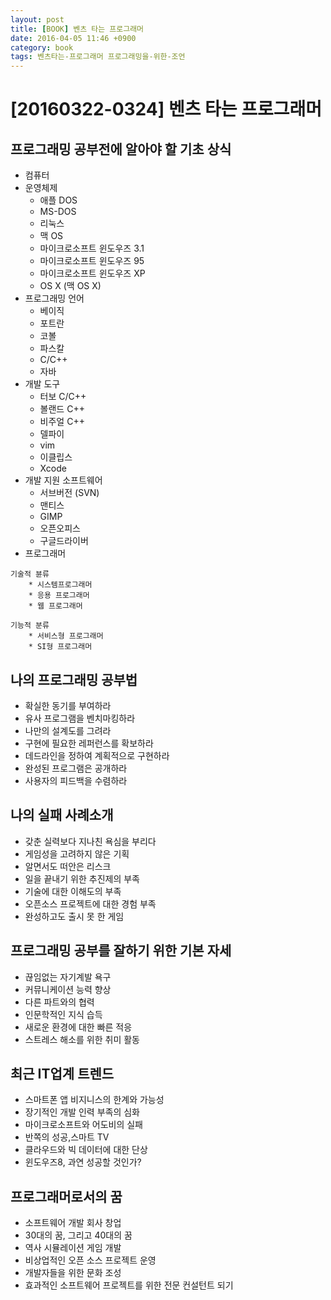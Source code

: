 ```yaml
---
layout: post
title: [BOOK] 벤츠 타는 프로그래머
date: 2016-04-05 11:46 +0900
category: book
tags: 벤츠타는-프로그래머 프로그래밍을-위한-조언
---
```


# [20160322-0324] 벤츠 타는 프로그래머

## 프로그래밍 공부전에 알아야 할 기초 상식
* 컴퓨터
* 운영체제
    * 애플 DOS
    * MS-DOS
    * 리눅스
    * 맥 OS
    * 마이크로소프트 윈도우즈 3.1
    * 마이크로소프트 윈도우즈 95
    * 마이크로소프트 윈도우즈 XP
    * OS X (맥 OS X) 
* 프로그래밍 언어
    * 베이직
    * 포트란
    * 코볼
    * 파스칼
    * C/C++
    * 자바
* 개발 도구
    * 터보 C/C++
    * 볼랜드 C++
    * 비주얼 C++
    * 델파이
    * vim
    * 이클립스
    * Xcode 
* 개발 지원 소프트웨어
    * 서브버전 (SVN)
    * 맨티스
    * GIMP
    * 오픈오피스
    * 구글드라이버
* 프로그래머
```
기술적 뷴류
    * 시스템프로그래머
    * 응용 프로그래머
    * 웹 프로그래머
```
```
기능적 분류
    * 서비스형 프로그래머
    * SI형 프로그래머
```

## 나의 프로그래밍 공부법
* 확실한 동기를 부여하라
* 유사 프로그램을 벤치마킹하라
* 나만의 설계도를 그려라
* 구현에 필요한 레퍼런스를 확보하라
* 데드라인을 정하여 계획적으로 구현하라
* 완성된 프로그램은 공개하라
* 사용자의 피드백을 수렴하라

## 나의 실패 사례소개
* 갖춘 실력보다 지나친 욕심을 부리다
* 게임성을 고려하지 않은 기획
* 알면서도 떠안은 리스크
* 일을 끝내기 위한 추진제의 부족
* 기술에 대한 이해도의 부족
* 오픈소스 프로젝트에 대한 경험 부족
* 완성하고도 출시 못 한 게임

## 프로그래밍 공부를 잘하기 위한 기본 자세
* 끊임없는 자기계발 욕구
* 커뮤니케이션 능력 향상
* 다른 파트와의 협력
* 인문학적인 지식 습득
* 새로운 환경에 대한 빠른 적응
* 스트레스 해소를 위한 취미 활동


## 최근 IT업계 트렌드

* 스마트폰 앱 비지니스의 한계와 가능성
* 장기적인 개발 인력 부족의 심화
* 마이크로소프트와 어도비의 실패
* 반쪽의 성공,스마트 TV
* 클라우드와 빅 데이터에 대한 단상
* 윈도우즈8, 과연 성공할 것인가?

## 프로그래머로서의 꿈
* 소프트웨어 개발 회사 창업
* 30대의 꿈, 그리고 40대의 꿈
* 역사 시뮬레이션 게임 개발
* 비상업적인 오픈 소스 프로젝트 운영
* 개발자들을 위한 문화 조성
* 효과적인 소프트웨어 프로젝트를 위한 전문 컨설턴트 되기

